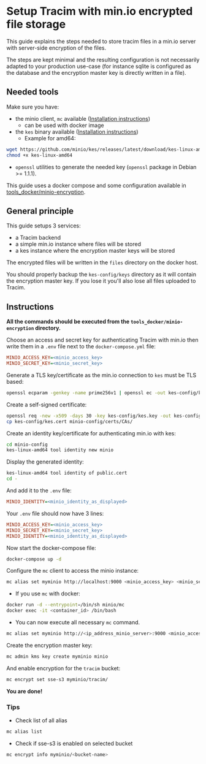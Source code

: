 # Setup Tracim with min.io encrypted file storage

This guide explains the steps needed to store tracim files in a min.io server with server-side encryption of the files.

The steps are kept minimal and the resulting configuration is not necessarily adapted to your production use-case (for instance sqlite is configured as the database and the encryption master key is directly written in a file).

## Needed tools

Make sure you have:

- the minio client, `mc` available ([Installation instructions](https://docs.min.io/docs/minio-client-quickstart-guide.html))
  - can be used with docker image
- the `kes` binary available ([Installation instructions](https://github.com/minio/kes/#install))
  - Example for amd64:

```bash
wget https://github.com/minio/kes/releases/latest/download/kes-linux-amd64
chmod +x kes-linux-amd64
```

- `openssl` utilities to generate the needed key (`openssl` package in Debian >= 1.1.1).

This guide uses a docker compose and some configuration available in [tools_docker/minio-encryption](../../tools_docker/minio-encryption).

## General principle

This guide setups 3 services:

- a Tracim backend
- a simple min.io instance where files will be stored
- a kes instance where the encryption master keys will be stored

The encrypted files will be written in the `files` directory on the docker host.

You should properly backup the `kes-config/keys` directory as it will contain the encryption master key. If you lose it you'll also lose all files uploaded to Tracim.

## Instructions

__All the commands should be executed from the `tools_docker/minio-encryption` directory.__

Choose an access and secret key for authenticating Tracim with min.io then write them in a `.env` file next to the `docker-compose.yml` file:

```ini
MINIO_ACCESS_KEY=<minio_access_key>
MINIO_SECRET_KEY=<minio_secret_key>
```

Generate a TLS key/certificate as the min.io connection to `kes` must be TLS based:

```bash
openssl ecparam -genkey -name prime256v1 | openssl ec -out kes-config/kes.key
```

Create a self-signed certificate:

```bash
openssl req -new -x509 -days 30 -key kes-config/kes.key -out kes-config/kes.cert -subj "/C=/ST=/L=/O=/CN=kes" -addext "subjectAltName = DNS:kes"
cp kes-config/kes.cert minio-config/certs/CAs/
```

Create an identity key/certificate for authenticating min.io with kes:

```bash
cd minio-config
kes-linux-amd64 tool identity new minio
```

Display the generated identity:

```bash
kes-linux-amd64 tool identity of public.cert
cd -
```

And add it to the `.env` file:

```ini
MINIO_IDENTITY=<minio_identity_as_displayed>
```

Your `.env` file should now have 3 lines:

```ini
MINIO_ACCESS_KEY=<minio_access_key>
MINIO_SECRET_KEY=<minio_secret_key>
MINIO_IDENTITY=<minio_identity_as_displayed>
```

Now start the docker-compose file:

```bash
docker-compose up -d
```

Configure the `mc` client to access the minio instance:

```bash
mc alias set myminio http://localhost:9000 <minio_access_key> <minio_secret_key>
```

- If you use `mc` with docker:

```bash
docker run -d --entrypoint=/bin/sh minio/mc
docker exec -it <container_id> /bin/bash
```

- You can now execute all necessary `mc` command.

```bash
mc alias set myminio http://<ip_address_minio_server>:9000 <minio_access_key> <minio_secret_key>
```

Create the encryption master key:

```bash
mc admin kms key create myminio minio
```

And enable encryption for the `tracim` bucket:

```bash
mc encrypt set sse-s3 myminio/tracim/
```

__You are done!__

### Tips

- Check list of all alias

```bash
mc alias list
```

- Check if sse-s3 is enabled on selected bucket

```bash
mc encrypt info myminio/<bucket-name>
```

